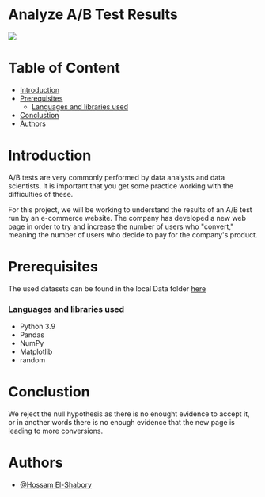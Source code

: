 # Analyze A/B Test Results<!-- omit in toc -->

![](http://blog.addthiscdn.com/wp-content/uploads/2014/11/addthis-homepage-ab-test.png)

# Table of Content<!-- omit in toc -->
- [Introduction](#introduction)
- [Prerequisites](#prerequisites)
    - [Languages and libraries used](#languages-and-libraries-used)
- [Conclustion](#conclustion)
- [Authors](#authors)

# Introduction

A/B tests are very commonly performed by data analysts and data scientists. It is important that you get some practice working with the difficulties of these.

For this project, we will be working to understand the results of an A/B test run by an e-commerce website. The company has developed a new web page in order to try and increase the number of users who "convert," meaning the number of users who decide to pay for the company's product.

# Prerequisites
The used datasets can be found in the local Data folder [here](Data/)
### Languages and libraries used
- Python 3.9
- Pandas
- NumPy
- Matplotlib
- random

# Conclustion 
We reject the null hypothesis as there is no enought evidence to accept it, or in another words there is no enough evidence that the new page is leading to more conversions.

# Authors
- [@Hossam El-Shabory](https://github.com/hossam-elshabory)
